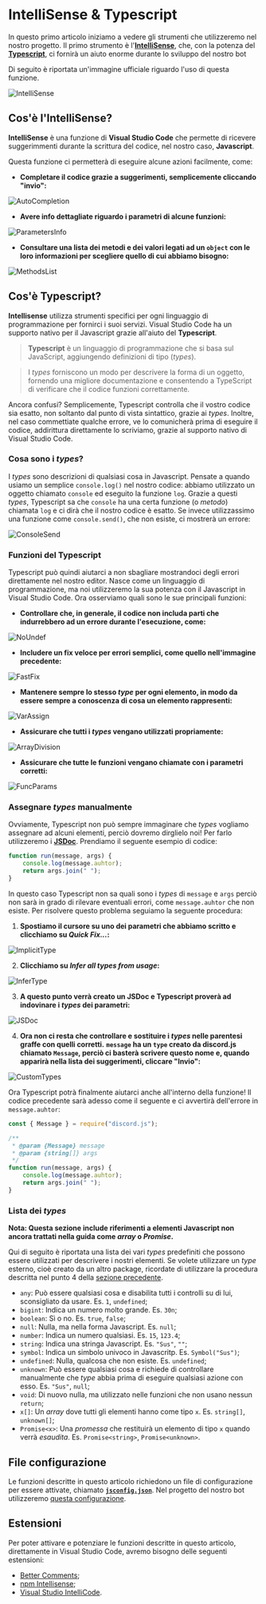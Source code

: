 # IntelliSense & Typescript

In questo primo articolo iniziamo a vedere gli strumenti che utilizzeremo nel nostro progetto.
Il primo strumento è l'**[IntelliSense](https://code.visualstudio.com/docs/editor/intellisense)**, che, con la potenza del **[Typescript](https://www.typescriptlang.org/)**, ci fornirà un aiuto enorme durante lo sviluppo del nostro bot

Di seguito è riportata un'immagine ufficiale riguardo l'uso di questa funzione.

![IntelliSense](/images/1/IntelliSense.gif)

## Cos'è l'**IntelliSense**?

**IntelliSense** è una funzione di **Visual Studio Code** che permette di ricevere suggerimmenti durante la scrittura del codice, nel nostro caso, **Javascript**.

Questa funzione ci permetterà di eseguire alcune azioni facilmente, come:

- **Completare il codice grazie a suggerimenti, semplicemente cliccando "invio":**

![AutoCompletion](/images/1/AutoCompletion.gif)

- **Avere info dettagliate riguardo i parametri di alcune funzioni:**

![ParametersInfo](/images/1/ParamsInfo.png)

- **Consultare una lista dei metodi e dei valori legati ad un `object` con le loro informazioni per scegliere quello di cui abbiamo bisogno:**

![MethodsList](/images/1/MethodsList.gif)

## Cos'è Typescript?

**Intellisense** utilizza strumenti specifici per ogni linguaggio di programmazione per fornirci i suoi servizi.
Visual Studio Code ha un supporto nativo per il Javascript grazie all'aiuto del **Typescript**.

> **Typescript** è un linguaggio di programmazione che si basa sul JavaScript, aggiungendo definizioni di tipo (_types_).

> I _types_ forniscono un modo per descrivere la forma di un oggetto, fornendo una migliore documentazione e consentendo a TypeScript di verificare che il codice funzioni correttamente.

Ancora confusi? Semplicemente, Typescript controlla che il vostro codice sia esatto, non soltanto dal punto di vista sintattico, grazie ai _types_.
Inoltre, nel caso commettiate qualche errore, ve lo comunicherà prima di eseguire il codice, addirittura direttamente lo scriviamo, grazie al supporto nativo di Visual Studio Code.

### Cosa sono i _types_?

I _types_ sono descrizioni di qualsiasi cosa in Javascript.
Pensate a quando usiamo un semplice `console.log()` nel nostro codice: abbiamo utilizzato un oggetto chiamato `console` ed eseguito la funzione `log`.
Grazie a questi _types_, Typescript sa che `console` ha una certa funzione (o _metodo_) chiamata `log` e ci dirà che il nostro codice è esatto.
Se invece utilizzassimo una funzione come `console.send()`, che non esiste, ci mostrerà un errore:

![ConsoleSend](/images/1/ConsoleSend.png)

### Funzioni del Typescript

Typescript può quindi aiutarci a non sbagliare mostrandoci degli errori direttamente nel nostro editor.
Nasce come un linguaggio di programmazione, ma noi utilizzeremo la sua potenza con il Javascript in Visual Studio Code.
Ora osserviamo quali sono le sue principali funzioni:

- **Controllare che, in generale, il codice non includa parti che indurrebbero ad un errore durante l'esecuzione, come:**

![NoUndef](/images/1/NoUndef.png)

- **Includere un fix veloce per errori semplici, come quello nell'immagine precedente:**

![FastFix](/images/1/FastFix.png)

- **Mantenere sempre lo stesso _type_ per ogni elemento, in modo da essere sempre a conoscenza di cosa un elemento rappresenti:**

![VarAssign](/images/1/VarAssign.png)

- **Assicurare che tutti i _types_ vengano utilizzati propriamente:**

![ArrayDivision](/images/1/ArrayDivision.png)

- **Assicurare che tutte le funzioni vengano chiamate con i parametri corretti:**

![FuncParams](/images/1/FuncParams.png)

### Assegnare _types_ manualmente

Ovviamente, Typescript non può sempre immaginare che _types_ vogliamo assegnare ad alcuni elementi, perciò dovremo dirglielo noi!
Per farlo utilizzeremo i **[JSDoc](https://www.typescriptlang.org/docs/handbook/jsdoc-supported-types.html)**.
Prendiamo il seguente esempio di codice:

```js
function run(message, args) {
	console.log(message.auhtor);
	return args.join(" ");
}
```

In questo caso Typescript non sa quali sono i _types_ di `message` e `args` perciò non sarà in grado di rilevare eventuali errori, come `message.auhtor` che non esiste.
Per risolvere questo problema seguiamo la seguente procedura:

1. **Spostiamo il cursore su uno dei parametri che abbiamo scritto e clicchiamo su _Quick Fix..._:**

![ImplicitType](/images/1/ImplicitType.png)

2. **Clicchiamo su _Infer all types from usage_:**

![InferType](/images/1/InferType.png)

3. **A questo punto verrà creato un JSDoc e Typescript proverà ad indovinare i _types_ dei parametri:**

![JSDoc](/images/1/JSDoc.png)

4. **Ora non ci resta che controllare e sostituire i _types_ nelle parentesi graffe con quelli corretti.**
   **`message` ha un `type` creato da discord.js chiamato `Message`, perciò ci basterà scrivere questo nome e, quando apparirà nella lista dei suggerimenti, cliccare "Invio":**

![CustomTypes](/images/1/CustomTypes.png)

Ora Typescript potrà finalmente aiutarci anche all'interno della funzione!
Il codice precedente sarà adesso come il seguente e ci avvertirà dell'errore in `message.auhtor`:

```js
const { Message } = require("discord.js");

/**
 * @param {Message} message
 * @param {string[]} args
 */
function run(message, args) {
	console.log(message.auhtor);
	return args.join(" ");
}
```

### Lista dei _types_

**Nota: Questa sezione include riferimenti a elementi Javascript non ancora trattati nella guida come _array_ o _Promise_.**

Qui di seguito è riportata una lista dei vari _types_ predefiniti che possono essere utilizzati per descrivere i nostri elementi.
Se volete utilizzare un _type_ esterno, cioè creato da un altro package, ricordate di utilizzare la procedura descritta nel punto 4 della [sezione precedente](#assegnare-types-manualmente).

- `any`: Può essere qualsiasi cosa e disabilita tutti i controlli su di lui, sconsigliato da usare.
  Es. `1`, `undefined`;
- `bigint`: Indica un numero molto grande. Es. `30n`;
- `boolean`: Sì o no. Es. `true`, `false`;
- `null`: Nulla, ma nella forma Javascript. Es. `null`;
- `number`: Indica un numero qualsiasi. Es. `15`, `123.4`;
- `string`: Indica una stringa Javascript. Es. `"Sus"`, `""`;
- `symbol`: Indica un simbolo univoco in Javascritp. Es. `Symbol("Sus")`;
- `undefined`: Nulla, qualcosa che non esiste. Es. `undefined`;
- `unknown`: Può essere qualsiasi cosa e richiede di controllare manualmente che _type_ abbia prima di eseguire qualsiasi azione con esso.
  Es. `"Sus"`, `null`;
- `void`: Di nuovo nulla, ma utilizzato nelle funzioni che non usano nessun `return`;
- `x[]`: Un _array_ dove tutti gli elementi hanno come tipo `x`. Es. `string[]`, `unknown[]`;
- `Promise<x>`: Una _promessa_ che restituirà un elemento di tipo `x` quando verrà _esaudita_.
  Es. `Promise<string>`, `Promise<unknown>`.

## File configurazione

Le funzioni descritte in questo articolo richiedono un file di configurazione per essere attivate, chiamato **[`jsconfig.json`](https://code.visualstudio.com/docs/languages/jsconfig)**.
Nel progetto del nostro bot utilizzeremo [questa configurazione](/jsconfig.json).

## Estensioni

Per poter attivare e potenziare le funzioni descritte in questo articolo, direttamente in Visual Studio Code, avremo bisogno delle seguenti estensioni:

- [Better Comments](https://marketplace.visualstudio.com/items?itemName=aaron-bond.better-comments);
- [npm Intellisense](https://marketplace.visualstudio.com/items?itemName=christian-kohler.npm-intellisense);
- [Visual Studio IntelliCode](https://marketplace.visualstudio.com/items?itemName=VisualStudioExptTeam.vscodeintellicode).
